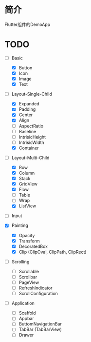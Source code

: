 
# 简介

Flutter组件的DemoApp

# TODO

- [ ] Basic
  - [x] Button
  - [x] Icon
  - [x] Image
  - [x] Text

- [ ] Layout-Single-Child
  - [x] Expanded
  - [x] Padding
  - [x] Center
  - [x] Align
  - [ ] AspectRatio
  - [ ] Baseline
  - [ ] IntrisicHeight
  - [ ] IntrisicWidth
  - [x] Container
  
- [ ] Layout-Multi-Child
  - [x] Row
  - [x] Column
  - [x] Stack
  - [x] GridView
  - [x] Flow
  - [ ] Table
  - [ ] Wrap
  - [x] ListView

- [ ] Input

- [x] Painting
  - [x] Opacity
  - [x] Transform
  - [x] DecoratedBox
  - [x] Clip (ClipOval, ClipPath, ClipRect)

- [ ] Scrolling
  - [ ] Scrollable
  - [ ] Scrollbar
  - [ ] PageView
  - [ ] RefreshIndicator
  - [ ] ScrollConfiguration

- [ ] Application
  - [ ] Scaffold
  - [ ] Appbar
  - [ ] ButtomNavigationBar
  - [ ] TabBar (TabBarView)
  - [ ] Drawer